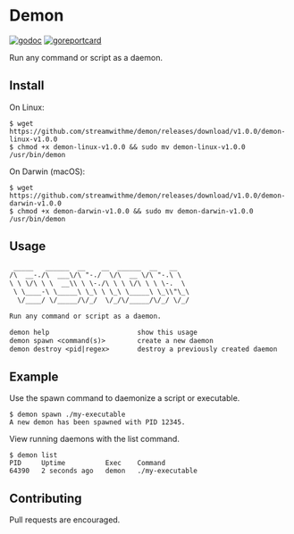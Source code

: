 # Demon

[![godoc](https://godoc.org/github.com/streamwithme/demon?status.svg)](https://godoc.org/github.com/streamwithme/demon)
[![goreportcard](https://goreportcard.com/badge/github.com/streamwithme/demon)](https://goreportcard.com/report/github.com/streamwithme/demon)

Run any command or script as a daemon.

## Install

On Linux:

```console
$ wget https://github.com/streamwithme/demon/releases/download/v1.0.0/demon-linux-v1.0.0
$ chmod +x demon-linux-v1.0.0 && sudo mv demon-linux-v1.0.0 /usr/bin/demon
```

On Darwin (macOS):

```console
$ wget https://github.com/streamwithme/demon/releases/download/v1.0.0/demon-darwin-v1.0.0
$ chmod +x demon-darwin-v1.0.0 && sudo mv demon-darwin-v1.0.0 /usr/bin/demon
```

## Usage

```txt
 _____   ______  __    __  ______  __   __    
/\  __-./\  ___\/\ "-./  \/\  __ \/\ "-.\ \   
\ \ \/\ \ \  __\\ \ \-./\ \ \ \/\ \ \ \-.  \  
 \ \____-\ \_____\ \_\ \ \_\ \_____\ \_\\"\_\ 
  \/____/ \/_____/\/_/  \/_/\/_____/\/_/ \/_/ 

Run any command or script as a daemon.

demon help                      show this usage
demon spawn <command(s)>        create a new daemon
demon destroy <pid|regex>       destroy a previously created daemon
```

## Example

Use the spawn command to daemonize a script or executable.

```console
$ demon spawn ./my-executable
A new demon has been spawned with PID 12345.
```

View running daemons with the list command.

```console
$ demon list
PID  	Uptime       	Exec 	Command
64390	2 seconds ago	demon	./my-executable
```

## Contributing

Pull requests are encouraged.
